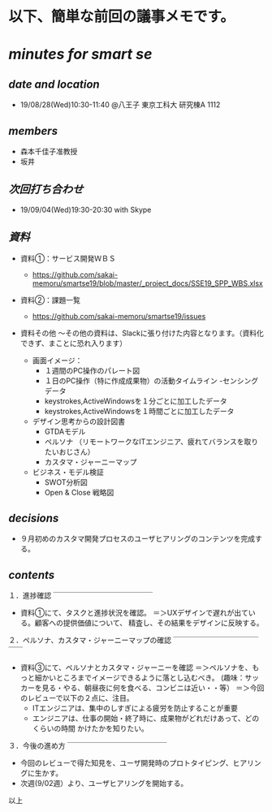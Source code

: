 以下、簡単な前回の議事メモです。
===========================
# *minutes for smart se*

## *date and location*
- 19/08/28(Wed)10:30-11:40
  @八王子 東京工科大 研究棟A 1112

## *members*
- 森本千佳子准教授
- 坂井

## *次回打ち合わせ*
- 19/09/04(Wed)19:30-20:30 with Skype

## *資料*

- 資料①：サービス開発ＷＢＳ
  + https://github.com/sakai-memoru/smartse19/blob/master/_project_docs/SSE19_SPP_WBS.xlsx
- 資料②：課題一覧
  + https://github.com/sakai-memoru/smartse19/issues

- 資料その他
 ～その他の資料は、Slackに張り付けた内容となります。（資料化できず、まことに恐れ入ります）
  - 画面イメージ：
    + １週間のPC操作のパレート図
    + １日のPC操作（特に作成成果物）の活動タイムライン
  -センシングデータ
    + keystrokes,ActiveWindowsを１分ごとに加工したデータ
    + keystrokes,ActiveWindowsを１時間ごとに加工したデータ
  - デザイン思考からの設計図書
    + GTDAモデル
    + ペルソナ （リモートワークなITエンジニア、疲れてバランスを取りたいおじさん）
    + カスタマ・ジャーニーマップ
  - ビジネス・モデル検証
    + SWOT分析図
    + Open & Close 戦略図

## *decisions*

- ９月初めのカスタマ開発プロセスのユーザヒアリングのコンテンツを完成する。

## *contents*

１．進捗確認
￣￣￣￣￣￣￣￣￣￣￣￣￣￣
- 資料①にて、タスクと進捗状況を確認。
＝＞UXデザインで遅れが出ている。顧客への提供価値について、
    精査し、その結果をデザインに反映する。

２．ペルソナ、カスタマ・ジャーニーマップの確認
￣￣￣￣￣￣￣￣￣￣￣￣￣￣
- 資料③にて、ペルソナとカスタマ・ジャーニーを確認
＝＞ペルソナを、もっと細かいところまでイメージできるように落とし込むべき。
    (趣味：サッカーを見る・やる、朝昼夜に何を食べる、コンビニは近い・・等）
＝＞今回のレビューで以下の２点に、注目。
    + ITエンジニアは、集中のしすぎによる疲労を防止することが重要
    + エンジニアは、仕事の開始・終了時に、成果物がどれだけあって、どのくらいの時間
      かけたかを知りたい。

３．今後の進め方
￣￣￣￣￣￣￣￣￣￣￣￣￣￣
- 今回のレビューで得た知見を、ユーザ開発時のプロトタイピング、ヒアリングに生かす。
- 次週(9/02週）より、ユーザヒアリングを開始する。


以上
